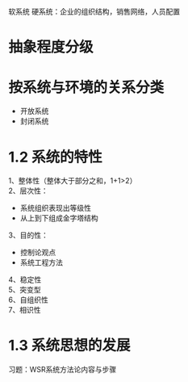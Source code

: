 # 
软系统
硬系统：企业的组织结构，销售网络，人员配置

# 抽象程度分级

# 按系统与环境的关系分类
- 开放系统
- 封闭系统

# 1.2 系统的特性

1、整体性（整体大于部分之和，1+1>2）  
2、层次性：
- 系统组织表现出等级性
- 从上到下组成金字塔结构

3、目的性：
- 控制论观点
- 系统工程方法

4、稳定性  
5、突变型  
6、自组织性    
7、相识性  

# 1.3 系统思想的发展

习题：WSR系统方法论内容与步骤